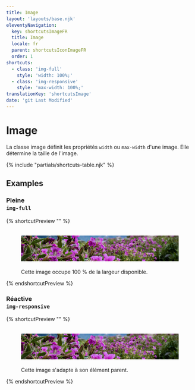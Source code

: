 ```yaml
---
title: Image
layout: 'layouts/base.njk'
eleventyNavigation:
  key: shortcutsImageFR
  title: Image
  locale: fr
  parent: shortcutsIconImageFR
  order: 1
shortcuts:
  - class: 'img-full'
    style: 'width: 100%;'
  - class: 'img-responsive'
    style: 'max-width: 100%;'
translationKey: 'shortcutsImage'
date: 'git Last Modified'
---
```


# Image

La classe image définit les propriétés `width` ou `max-width` d'une image. Elle détermine la taille de l'image.

{% include "partials/shortcuts-table.njk" %}

## Examples

### Pleine<br/>`img-full`

{% shortcutPreview "" %}

<figure>
  <img src="/images/common/css-shortcuts/image-example.png" alt="Une bannière horizontale avec des fleurs violettes." class="img-full"/>
  <figcaption>Cette image occupe 100 % de la largeur disponible.</figcaption>
</figure>
{% endshortcutPreview %}

### Réactive<br/>`img-responsive`

{% shortcutPreview "" %}

<figure class="container-md">
  <img src="/images/common/css-shortcuts/image-example.png" alt="Une bannière horizontale avec des fleurs violettes." class="img-responsive"/>
  <figcaption>Cette image s'adapte à son élément parent.</figcaption>
</figure>
{% endshortcutPreview %}
